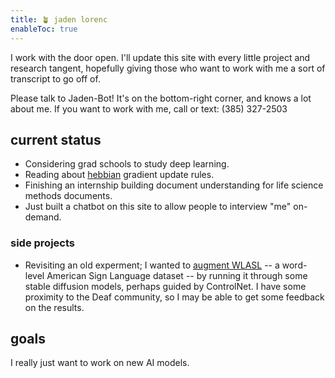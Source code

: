 ```yaml
---
title: 🪴 jaden lorenc
enableToc: true
---
```



I work with the door open. I'll update this site with every little project and research tangent, hopefully giving those who want to work with me a sort of transcript to go off of. 

Please talk to Jaden-Bot! It's on the bottom-right corner, and knows a lot about me. 
If you want to work with me, call or text: (385) 327-2503
## current status
- Considering grad schools to study deep learning. 
- Reading about [hebbian](Hebbian%20Learning.md) gradient update rules.
- Finishing an internship building document understanding for life science methods documents.
- Just built a chatbot on this site to allow people to interview "me" on-demand.

### side projects
- Revisiting an old experment; I wanted to [augment WLASL](Augment%20WLASL.md) -- a word-level American Sign Language dataset -- by running it through some stable diffusion models, perhaps guided by ControlNet. I have some proximity to the Deaf community, so I may be able to get some feedback on the results.

## goals
I really just want to work on new AI models.